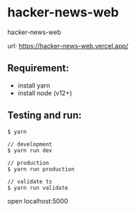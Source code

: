 # hacker-news-web

hacker-news-web

url: https://hacker-news-web.vercel.app/

## Requirement:

- install yarn
- install node (v12+)

## Testing and run:

```
$ yarn

// development
$ yarn run dev

// production
$ yarn run production

// validate ts
$ yarn run validate
```

open localhost:5000
